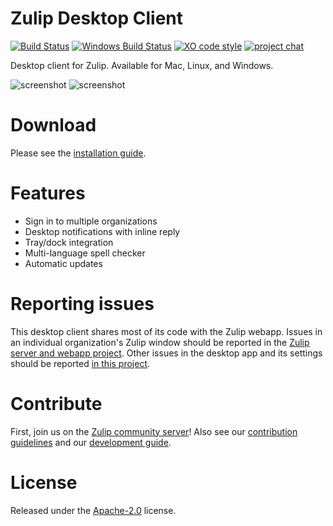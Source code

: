 # Zulip Desktop Client

[![Build Status](https://travis-ci.com/zulip/zulip-desktop.svg?branch=main)](https://travis-ci.com/github/zulip/zulip-desktop)
[![Windows Build Status](https://ci.appveyor.com/api/projects/status/github/zulip/zulip-desktop?branch=main&svg=true)](https://ci.appveyor.com/project/zulip/zulip-desktop/branch/main)
[![XO code style](https://img.shields.io/badge/code_style-XO-5ed9c7.svg)](https://github.com/sindresorhus/xo)
[![project chat](https://img.shields.io/badge/zulip-join_chat-brightgreen.svg)](https://chat.zulip.org)

Desktop client for Zulip. Available for Mac, Linux, and Windows.

![screenshot](https://i.imgur.com/s1o6TRA.png)
![screenshot](https://i.imgur.com/vekKnW4.png)

# Download

Please see the [installation guide](https://zulip.com/help/desktop-app-install-guide).

# Features

- Sign in to multiple organizations
- Desktop notifications with inline reply
- Tray/dock integration
- Multi-language spell checker
- Automatic updates

# Reporting issues

This desktop client shares most of its code with the Zulip webapp.
Issues in an individual organization's Zulip window should be reported
in the [Zulip server and webapp
project](https://github.com/zulip/zulip/issues/new). Other
issues in the desktop app and its settings should be reported [in this
project](https://github.com/zulip/zulip-desktop/issues/new).

# Contribute

First, join us on the [Zulip community server](https://zulip.readthedocs.io/en/latest/contributing/chat-zulip-org.html)!
Also see our [contribution guidelines](./CONTRIBUTING.md) and our [development guide](./development.md).

# License

Released under the [Apache-2.0](./LICENSE) license.
